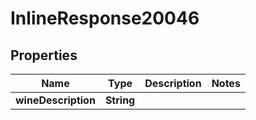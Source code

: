 

# InlineResponse20046

## Properties

Name | Type | Description | Notes
------------ | ------------- | ------------- | -------------
**wineDescription** | **String** |  | 



